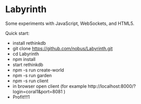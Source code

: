 # Labyrinth
Some experiments with JavaScript, WebSockets, and HTML5.

Quick start:
- install rethinkdb
- git clone https://github.com/nobus/Labyrinth.git
- cd Labyrinth
- npm install
- start rethinkdb
- npm -s run create-world
- npm -s run garden
- npm -s run client
- in browser open client (for example http://localhost:8000/?login=coral1&port=8081 )
- Profit!!!1
